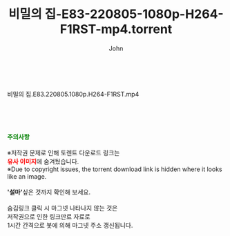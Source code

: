 ﻿---
layout: post
title:  "비밀의 집-E83-220805-1080p-H264-F1RST-mp4.torrent"
author: John
categories: [ 드라마 ]
tags: [  ]
image:  
description: "비밀의 집-E83-220805-1080p-H264-F1RST-mp4 torrent 정보 공유"
toc: true
toc_sticky: true
---

<br>
<div class="view-img">
<a class="view_image" href="http://torrentmobile60.com/bbs/view_image.php?fn=%2Fdata%2Ffile%2Fdrama%2F3735182707_qnQtDNFa_2ff5c4a1aea77f4b80c382df74dfc1a0f9ca0638.jpg" target="_blank"><img alt="" class="img-tag" content="http://torrentmobile60.com/data/file/drama/3735182707_qnQtDNFa_2ff5c4a1aea77f4b80c382df74dfc1a0f9ca0638.jpg" itemprop="image" src="http://torrentmobile60.com/data/file/drama/thumb-3735182707_qnQtDNFa_2ff5c4a1aea77f4b80c382df74dfc1a0f9ca0638_835x2212.jpg"/></a></div><div class="view-content" itemprop="description">
<p>비밀의 집.E83.220805.1080p.H264-F1RST.mp4<br/></p> </div>
    
<br><br><br>
<p data-ke-size="size16"><b><span style="color: green;">주의사항</span></b><br /><br />※저작권 문제로 인해 토렌트 다운로드 링크는<br /><b><span style="color: red;">유사 이미지</span></b>에 숨겨뒀습니다.<br />※Due to copyright issues, the torrent download link is hidden where it looks like an image.<br /><br /><b>'설마'</b>싶은 것까지 확인해 보세요.<br /><br />숨김링크 클릭 시 마그넷 나타나지 않는 것은<br />저작권으로 인한 링크만료 자료로<br />1시간 간격으로 봇에 의해 마그넷 주소 갱신됩니다.</p>
